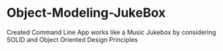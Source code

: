 # Object-Modeling-JukeBox
Created Command Line App works like a Music Jukebox by considering SOLID and Object Oriented Design Principles
